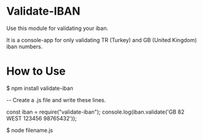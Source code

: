 # Validate-IBAN
Use this module for validating your iban.

It is a console-app for only validating TR (Turkey) and GB (United Kingdom) iban numbers.

# How to Use 

$ npm install validate-iban

-- Create a .js file and write these lines.

const iban = require("validate-iban");
console.log(iban.validate('GB 82 WEST 123456 98765432'));

$ node filename.js 